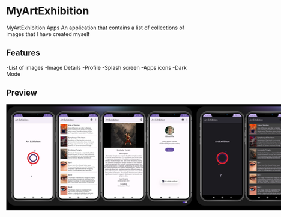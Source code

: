 # MyArtExhibition
 MyArtExhibition Apps An application that contains a list of collections of images that I have created myself

## Features
-List of images
-Image Details
-Profile
-Splash screen
-Apps icons
-Dark Mode

## Preview <a name="Preview"></a>
<div style="display:flex;">
     <img alt="Preview" title="Light Mode" width="" src="images/1.png" />
      <img alt="Preview" title="Dark Mode" width="" src="images/2.png" />
</div>

